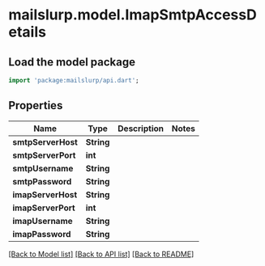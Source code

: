 # mailslurp.model.ImapSmtpAccessDetails

## Load the model package
```dart
import 'package:mailslurp/api.dart';
```

## Properties
Name | Type | Description | Notes
------------ | ------------- | ------------- | -------------
**smtpServerHost** | **String** |  | 
**smtpServerPort** | **int** |  | 
**smtpUsername** | **String** |  | 
**smtpPassword** | **String** |  | 
**imapServerHost** | **String** |  | 
**imapServerPort** | **int** |  | 
**imapUsername** | **String** |  | 
**imapPassword** | **String** |  | 

[[Back to Model list]](../README#documentation-for-models) [[Back to API list]](../README#documentation-for-api-endpoints) [[Back to README]](../README)


